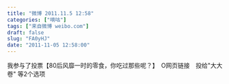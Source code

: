 ```yaml
---
title: "微博 2011.11.5 12:58"
categories: ["嘀咕"]
tags: ["来自微博 weibo.com"]
draft: false
slug: "FA0yHJ"
date: "2011-11-05 12:58:00"
---
```


<p>我参与了投票【80后风靡一时的零食，你吃过那些呢？】　O网页链接　投给"大大卷" 等2个选项 ​​​​</p>
